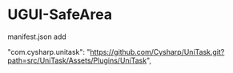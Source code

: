 # UGUI-SafeArea
manifest.json add

"com.cysharp.unitask": "https://github.com/Cysharp/UniTask.git?path=src/UniTask/Assets/Plugins/UniTask",
